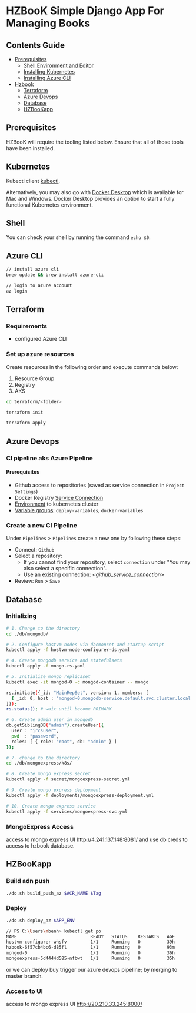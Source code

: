 # HZBooK Simple Django App For Managing Books

## Contents Guide
+ [Prerequisites](#Prerequisites)
    + [Shell Environment and Editor](#Shell)
    + [Installing Kubernetes](#Kubernetes)
    + [Installing Azure CLI](#Azure)
+ [Hzbook](#Hzbook)
    + [Terraform](#Terraform)
    + [Azure Devops](#azure-devops)
    + [Database](#Database)
    + [HZBooKapp](#HZBooKapp)

## Prerequisites

HZBooK will require the tooling listed below. Ensure that all of those tools have been installed.

## Kubernetes

Kubectl client [kubectl](https://kubernetes.io/docs/tasks/tools/install-kubectl/). 

Alternatively, you may also go with [Docker Desktop](https://www.docker.com/products/docker-desktop) which is available for Mac and Windows. Docker Desktop provides an option to start a fully functional Kubernetes environment.

## Shell

You can check your shell by running the command `echo $0`.

## Azure CLI

```sh
// install azure cli
brew update && brew install azure-cli

// login to azure account
az login
```

## Terraform

### Requirements

* configured Azure CLI

### Set up azure resources

Create resources in the following order and execute commands below:

1. Resource Group
2. Registry
3. AKS

```sh
cd terraform/<folder>

terraform init

terraform apply
```

## Azure Devops

### CI pipeline aks Azure Pipeline

#### Prerequisites

* Github access to repositories (saved as service connection in `Project Settings`)
* Docker Registry [Service Connection](./azure-devops/req-service-connections.md)
* [Environment](./azure-devops/req-environments.md) to kubernetes cluster
* [Variable groups](./azure-devops/req-variable-groups.md): `deploy-variables`, `docker-variables`

### Create a new CI Pipeline

Under `Pipelines` > `Pipelines` create a new one by following these steps:

* Connect: `Github`
* Select a repository:
  * If you cannot find your repository, select `connection` under "You may also select a specific connection".
  * Use an existing connection: _<github_service_connection>_
* Review: `Run` > `Save`

## Database

### Initializing

```sh
# 1. Change to the directory
cd ./db/mongodb/

# 2. Configure hostvm nodes via daemonset and startup-script
kubectl apply -f hostvm-node-configurer-ds.yaml

# 4. Create mongodb service and statefulsets
kubectl apply -f mongo-rs.yaml

# 5. Initialize mongo replicaset
kubectl exec -it mongod-0 -c mongod-container -- mongo

rs.initiate({_id: "MainRepSet", version: 1, members: [
  { _id: 0, host : "mongod-0.mongodb-service.default.svc.cluster.local:27017" },
]});
rs.status(); # wait until become PRIMARY

# 6. Create admin user in mongodb
db.getSiblingDB("admin").createUser({
  user : "jrcsuser",
  pwd  : "password",
  roles: [ { role: "root", db: "admin" } ]
});

# 7. change to the directory
cd ./db/mongoexpress/k8s/

# 8. Create mongo express secret
kubectl apply -f secret/mongoexpress-secret.yml

# 9. Create mongo express deployment
kubectl apply -f deployments/mongoexpress-deployment.yml

# 10. Create mongo express service
kubectl apply -f services/mongoexpress-svc.yml
```

### MongoExpress Access

access to mongo express UI http://4.241.137.148:8081/ and use db creds to access to hzbook database.


## HZBooKapp

### Build adn push

```sh
./do.sh build_push_az $ACR_NAME $Tag
```

### Deploy

```sh
./do.sh deploy_az $APP_ENV

// PS C:\Users\mbenh> kubectl get po
NAME                            READY   STATUS    RESTARTS   AGE
hostvm-configurer-whsfv         1/1     Running   0          39h
hzbook-6f57cb4bc6-d85fl         1/1     Running   0          93m
mongod-0                        1/1     Running   0          36h
mongoexpress-5d4444d585-nfbwt   1/1     Running   0          35h
```

or we can deploy buy trigger our azure devops pipeline; by merging to master branch.

### Access to UI

access to mongo express UI http://20.210.33.245:8000/
